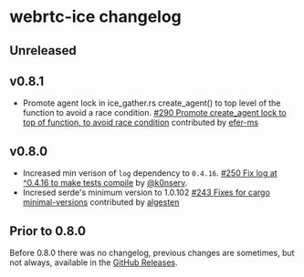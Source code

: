 # webrtc-ice changelog

## Unreleased

## v0.8.1

* Promote agent lock in ice_gather.rs create_agent() to top level of the function to avoid a race condition. [#290 Promote create_agent lock to top of function, to avoid race condition](https://github.com/webrtc-rs/webrtc/pull/290) contributed by [efer-ms](https://github.com/efer-ms)

## v0.8.0

* Increased min verison of `log` dependency to `0.4.16`. [#250 Fix log at ^0.4.16 to make tests compile](https://github.com/webrtc-rs/webrtc/pull/250) by [@k0nserv](https://github.com/k0nserv).
* Incresed serde's minimum version to 1.0.102 [#243 Fixes for cargo minimal-versions](https://github.com/webrtc-rs/webrtc/pull/243) contributed by [algesten](https://github.com/algesten)


## Prior to 0.8.0

Before 0.8.0 there was no changelog, previous changes are sometimes, but not always, available in the [GitHub Releases](https://github.com/webrtc-rs/ice/releases).


